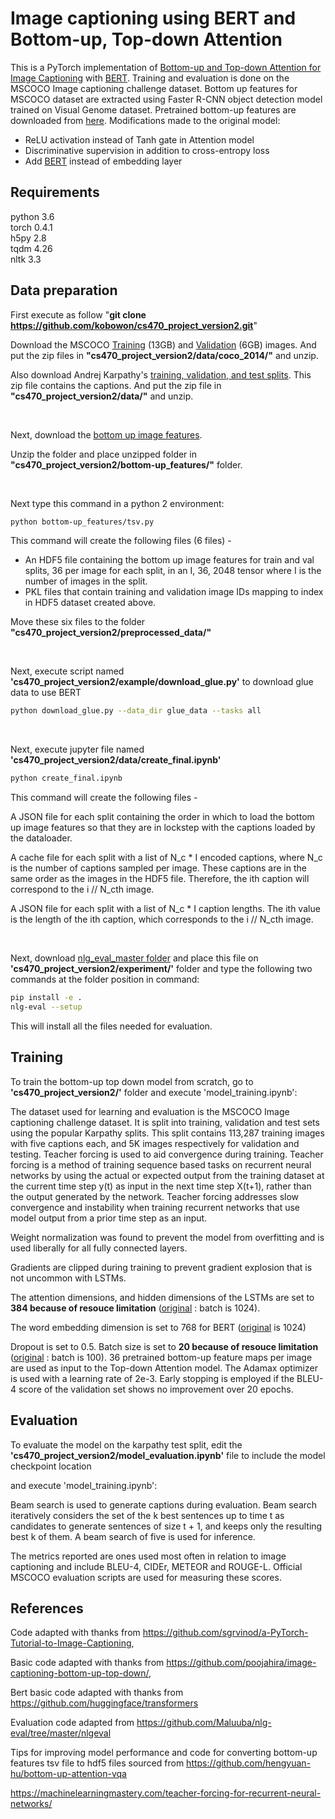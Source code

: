<h1> Image captioning using BERT and Bottom-up, Top-down Attention </h1>

This is a PyTorch implementation of <a href=http://www.panderson.me/up-down-attention> Bottom-up and Top-down Attention for Image Captioning</a> with <a href=https://arxiv.org/pdf/1810.04805.pdf> BERT</a>. Training and evaluation is done on the MSCOCO Image captioning challenge dataset. Bottom up features for MSCOCO dataset are extracted using Faster R-CNN object detection model trained on Visual Genome dataset. Pretrained bottom-up features are downloaded from <a href =https://github.com/peteanderson80/bottom-up-attention>here</a>. Modifications made to the original model:
<ul>
  <li> ReLU activation instead of Tanh gate in Attention model</li>
  <li> Discriminative supervision in addition to cross-entropy loss</li>
  <li> Add <a href =https://github.com/peteanderson80/bottom-up-attention>BERT</a> instead of embedding layer</li></ul>

<h2> Requirements </h2>

python 3.6<br>
torch 0.4.1<br>
h5py 2.8<br>
tqdm 4.26<br>
nltk 3.3<br>

<h2> Data preparation </h2>

First execute as follow "<b>git clone https://github.com/kobowon/cs470_project_version2.git</b>"

Download the MSCOCO <a target = "_blank" href="http://images.cocodataset.org/zips/train2014.zip">Training</a> (13GB)  and <a href=http://images.cocodataset.org/zips/val2014.zip>Validation</a> (6GB)  images. And put the zip files in <b>"cs470_project_version2/data/coco_2014/"</b> and unzip.

Also download Andrej Karpathy's <a target = "_blank" href=http://cs.stanford.edu/people/karpathy/deepimagesent/caption_datasets.zip>training, validation, and test splits</a>. This zip file contains the captions. And put the zip file in <b>"cs470_project_version2/data/"</b> and unzip.

<br>

Next, download the <a target = "_blank" href="https://imagecaption.blob.core.windows.net/imagecaption/trainval_36.zip">bottom up image features</a>.

Unzip the folder and place unzipped folder in <b>"cs470_project_version2/bottom-up_features/"</b> folder.  

<br>

Next type this command in a python 2 environment: 
```bash
python bottom-up_features/tsv.py
```

This command will create the following files (6 files) - 
<ul>
<li>An HDF5 file containing the bottom up image features for train and val splits, 36 per image for each split, in an I, 36, 2048 tensor where I is the number of images in the split.</li>
<li>PKL files that contain training and validation image IDs mapping to index in HDF5 dataset created above.</li>
</ul>

Move these six files to the folder <b>"cs470_project_version2/preprocessed_data/"</b>

<br>

Next, execute script  named <b>'cs470_project_version2/example/download_glue.py'</b> to download glue data to use BERT
```bash
python download_glue.py --data_dir glue_data --tasks all
```

<br>

Next, execute jupyter file named <b>'cs470_project_version2/data/create_final.ipynb'</b> 
```bash
python create_final.ipynb
```
This command will create the following files -

A JSON file for each split containing the order in which to load the bottom up image features so that they are in lockstep with the captions loaded by the dataloader.

A cache file for each split with a list of N_c * I encoded captions, where N_c is the number of captions sampled per image. These captions are in the same order as the images in the HDF5 file. Therefore, the ith caption will correspond to the i // N_cth image.

A JSON file for each split with a list of N_c * I caption lengths. The ith value is the length of the ith caption, which corresponds to the i // N_cth image.

<br>


Next, download <a target = "_blank" href=https://github.com/poojahira/image-captioning-bottom-up-top-down/tree/master/nlg-eval-master>nlg_eval_master folder</a> and place this file on <b>'cs470_project_version2/experiment/'</b> folder and type the following two commands at the folder position in command:
```bash
pip install -e .
nlg-eval --setup
```
This will install all the files needed for evaluation.

<h2> Training </h2>

To train the bottom-up top down model from scratch, go to <b>'cs470_project_version2/'</b> folder and execute 'model_training.ipynb':

The dataset used for learning and evaluation is the MSCOCO Image captioning challenge dataset. It is split into training, validation and test sets using the popular Karpathy splits. This split contains 113,287 training images with five captions each, and 5K images respectively for validation and testing. Teacher forcing is used to aid convergence during training. Teacher forcing is a method of training sequence based tasks on recurrent neural networks by using the actual or expected output from the training dataset at the current time step y(t) as input in the next time step X(t+1), rather than the output generated by the network. Teacher forcing addresses slow convergence and instability when training recurrent networks that use model output from a prior time step as an input.

Weight normalization was found to prevent the model from overfitting and is used liberally for all fully connected layers.

Gradients are clipped during training to prevent gradient explosion that is not uncommon with LSTMs.

The attention dimensions, and hidden dimensions of the LSTMs are set to <b>384 because of resouce limitation</b> (<a target = "_blank" href=https://github.com/poojahira/image-captioning-bottom-up-top-down/>original</a> : batch is 1024).

The word embedding dimension is set to 768 for BERT (<a target = "_blank" href=https://github.com/poojahira/image-captioning-bottom-up-top-down/>original</a> is 1024)


Dropout is set to 0.5. Batch size is set to <b>20 because of resouce limitation</b> (<a target = "_blank" href=https://github.com/poojahira/image-captioning-bottom-up-top-down/>original</a> : batch is 100). 36 pretrained bottom-up feature maps per image are used as input to the Top-down Attention model. The Adamax optimizer is used with a learning rate of 2e-3. Early stopping is employed if the BLEU-4 score of the validation set shows no improvement over 20 epochs.


<h2> Evaluation </h2>

To evaluate the model on the karpathy test split, edit the <b>'cs470_project_version2/model_evaluation.ipynb'</b> file to include the model checkpoint location

and execute 'model_training.ipynb':

Beam search is used to generate captions during evaluation. Beam search iteratively considers the set of the k best sentences up to time t as candidates to generate sentences of size t + 1, and keeps only the resulting best k of them. A beam search of five is used for inference.

The metrics reported are ones used most often in relation to image captioning and include BLEU-4, CIDEr, METEOR and ROUGE-L. Official MSCOCO evaluation scripts are used for measuring these scores.
  
<h2>References</h2>

Code adapted with thanks from https://github.com/sgrvinod/a-PyTorch-Tutorial-to-Image-Captioning, 

Basic code adapted with thanks from https://github.com/poojahira/image-captioning-bottom-up-top-down/, 

Bert basic code adapted with thanks from https://github.com/huggingface/transformers

Evaluation code adapted from https://github.com/Maluuba/nlg-eval/tree/master/nlgeval

Tips for improving model performance and code for converting bottom-up features tsv file to hdf5 files sourced from https://github.com/hengyuan-hu/bottom-up-attention-vqa

https://machinelearningmastery.com/teacher-forcing-for-recurrent-neural-networks/

